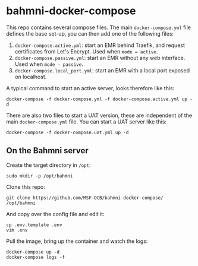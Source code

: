 # bahmni-docker-compose

This repo contains several compose files.
The main `docker-compose.yml` file defines the base set-up, you can then add one of the following files:
1. `docker-compose.active.yml`: start an EMR behind Traefik, and request certificates from Let's Encrypt. Used when `mode = active`.
1. `docker-compose.passive.yml`: start an EMR without any web interface. Used when `mode - passive`.
2. `docker-compose.local_port.yml`: start an EMR with a local port exposed on localhost.

A typical command to start an active server, looks therefore like this:
```
docker-compose -f docker-compose.yml -f docker-compose.active.yml up -d
```

There are also two files to start a UAT version, these are independent of the main `docker-compose.yml` file.
You can start a UAT server like this:
```
docker-compose -f docker-compose.uat.yml up -d
```

## On the Bahmni server

Create the target directory in `/opt`:
```
sudo mkdir -p /opt/bahmni
```

Clone this repo:
```
git clone https://github.com/MSF-OCB/bahmni-docker-compose/ /opt/bahmni
```

And copy over the config file and edit it:
```
cp .env.template .env
vim .env
```

Pull the image, bring up the container and watch the logs:
```
docker-compose up -d
docker-compose logs -f
```

